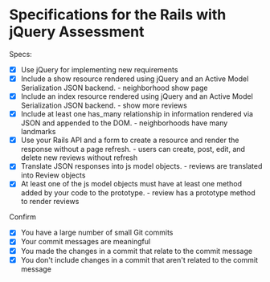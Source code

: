 # Specifications for the Rails with jQuery Assessment

Specs:
- [x] Use jQuery for implementing new requirements
- [x] Include a show resource rendered using jQuery and an Active Model Serialization JSON backend. - neighborhood show page
- [x] Include an index resource rendered using jQuery and an Active Model Serialization JSON backend. - show more reviews
- [x] Include at least one has_many relationship in information rendered via JSON and appended to the DOM. - neighborhoods have many landmarks
- [x] Use your Rails API and a form to create a resource and render the response without a page refresh. - users can create, post, edit, and delete new reviews without refresh
- [x] Translate JSON responses into js model objects. - reviews are translated into Review objects
- [x] At least one of the js model objects must have at least one method added by your code to the prototype. - review has a prototype method to render reviews

Confirm
- [x] You have a large number of small Git commits
- [x] Your commit messages are meaningful
- [x] You made the changes in a commit that relate to the commit message
- [x] You don't include changes in a commit that aren't related to the commit message